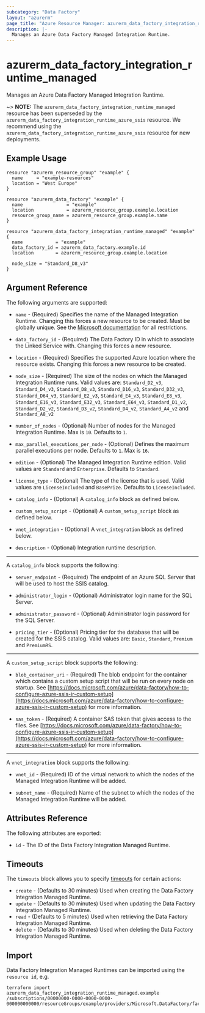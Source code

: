 ```yaml
---
subcategory: "Data Factory"
layout: "azurerm"
page_title: "Azure Resource Manager: azurerm_data_factory_integration_runtime_managed"
description: |-
  Manages an Azure Data Factory Managed Integration Runtime.
---
```


# azurerm_data_factory_integration_runtime_managed

Manages an Azure Data Factory Managed Integration Runtime.

~> **NOTE:** The `azurerm_data_factory_integration_runtime_managed` resource has been superseded by the `azurerm_data_factory_integration_runtime_azure_ssis` resource. We recommend using the `azurerm_data_factory_integration_runtime_azure_ssis` resource for new deployments.

## Example Usage

```hcl
resource "azurerm_resource_group" "example" {
  name     = "example-resources"
  location = "West Europe"
}

resource "azurerm_data_factory" "example" {
  name                = "example"
  location            = azurerm_resource_group.example.location
  resource_group_name = azurerm_resource_group.example.name
}

resource "azurerm_data_factory_integration_runtime_managed" "example" {
  name            = "example"
  data_factory_id = azurerm_data_factory.example.id
  location        = azurerm_resource_group.example.location

  node_size = "Standard_D8_v3"
}
```

## Argument Reference

The following arguments are supported:

* `name` - (Required) Specifies the name of the Managed Integration Runtime. Changing this forces a new resource to be created. Must be globally unique. See the [Microsoft documentation](https://docs.microsoft.com/azure/data-factory/naming-rules) for all restrictions.

* `data_factory_id` - (Required) The Data Factory ID in which to associate the Linked Service with. Changing this forces a new resource.

* `location` - (Required) Specifies the supported Azure location where the resource exists. Changing this forces a new resource to be created.

* `node_size` - (Required) The size of the nodes on which the Managed Integration Runtime runs. Valid values are: `Standard_D2_v3`, `Standard_D4_v3`, `Standard_D8_v3`, `Standard_D16_v3`, `Standard_D32_v3`, `Standard_D64_v3`, `Standard_E2_v3`, `Standard_E4_v3`, `Standard_E8_v3`, `Standard_E16_v3`, `Standard_E32_v3`, `Standard_E64_v3`, `Standard_D1_v2`, `Standard_D2_v2`, `Standard_D3_v2`, `Standard_D4_v2`, `Standard_A4_v2` and `Standard_A8_v2`

* `number_of_nodes` - (Optional) Number of nodes for the Managed Integration Runtime. Max is `10`. Defaults to `1`.

* `max_parallel_executions_per_node` - (Optional) Defines the maximum parallel executions per node. Defaults to `1`. Max is `16`.

* `edition` - (Optional) The Managed Integration Runtime edition. Valid values are `Standard` and `Enterprise`. Defaults to `Standard`.

* `license_type` - (Optional) The type of the license that is used. Valid values are `LicenseIncluded` and `BasePrize`. Defaults to `LicenseIncluded`.

* `catalog_info` - (Optional) A `catalog_info` block as defined below.

* `custom_setup_script` - (Optional) A `custom_setup_script` block as defined below.

* `vnet_integration` - (Optional) A `vnet_integration` block as defined below.

* `description` - (Optional) Integration runtime description.

---

A `catalog_info` block supports the following:

* `server_endpoint` - (Required) The endpoint of an Azure SQL Server that will be used to host the SSIS catalog.

* `administrator_login` - (Optional) Administrator login name for the SQL Server.

* `administrator_password` - (Optional) Administrator login password for the SQL Server.

* `pricing_tier` - (Optional) Pricing tier for the database that will be created for the SSIS catalog. Valid values are: `Basic`, `Standard`, `Premium` and `PremiumRS`.

---

A `custom_setup_script` block supports the following:

* `blob_container_uri` - (Required) The blob endpoint for the container which contains a custom setup script that will be run on every node on startup. See [https://docs.microsoft.com/azure/data-factory/how-to-configure-azure-ssis-ir-custom-setup](https://docs.microsoft.com/azure/data-factory/how-to-configure-azure-ssis-ir-custom-setup) for more information.

* `sas_token` - (Required) A container SAS token that gives access to the files. See [https://docs.microsoft.com/azure/data-factory/how-to-configure-azure-ssis-ir-custom-setup](https://docs.microsoft.com/azure/data-factory/how-to-configure-azure-ssis-ir-custom-setup) for more information.

---

A `vnet_integration` block supports the following:

* `vnet_id` - (Required) ID of the virtual network to which the nodes of the Managed Integration Runtime will be added.

* `subnet_name` - (Required) Name of the subnet to which the nodes of the Managed Integration Runtime will be added.

## Attributes Reference

The following attributes are exported:

* `id` - The ID of the Data Factory Integration Managed Runtime.

## Timeouts

The `timeouts` block allows you to specify [timeouts](https://www.terraform.io/language/resources/syntax#operation-timeouts) for certain actions:

* `create` - (Defaults to 30 minutes) Used when creating the Data Factory Integration Managed Runtime.
* `update` - (Defaults to 30 minutes) Used when updating the Data Factory Integration Managed Runtime.
* `read` - (Defaults to 5 minutes) Used when retrieving the Data Factory Integration Managed Runtime.
* `delete` - (Defaults to 30 minutes) Used when deleting the Data Factory Integration Managed Runtime.

## Import

Data Factory Integration Managed Runtimes can be imported using the `resource id`, e.g.

```shell
terraform import azurerm_data_factory_integration_runtime_managed.example /subscriptions/00000000-0000-0000-0000-000000000000/resourceGroups/example/providers/Microsoft.DataFactory/factories/example/integrationruntimes/example
```
